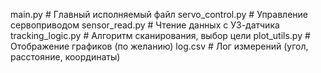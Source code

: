 main.py                  # Главный исполняемый файл
servo_control.py         # Управление сервоприводом
sensor_read.py           # Чтение данных с УЗ-датчика
tracking_logic.py        # Алгоритм сканирования, выбор цели
plot_utils.py            # Отображение графиков (по желанию)
log.csv                  # Лог измерений (угол, расстояние, координаты)
